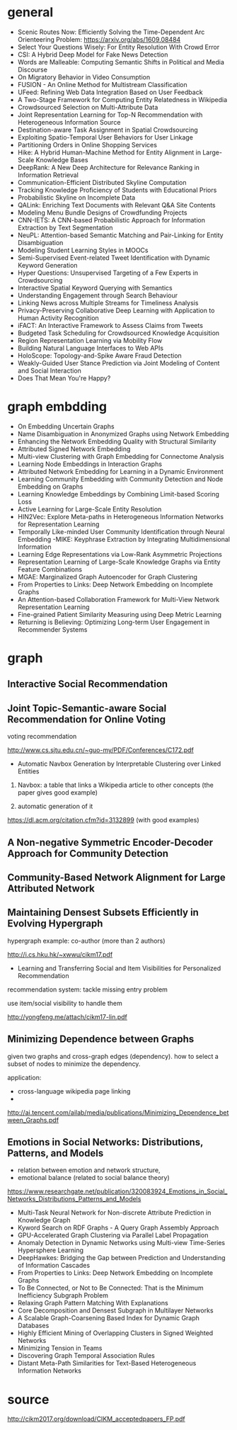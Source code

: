 # general

- Scenic Routes Now: Efficiently Solving the Time-Dependent Arc Orienteering Problem: https://arxiv.org/abs/1609.08484
- Select Your Questions Wisely: For Entity Resolution With Crowd Error
- CSI: A Hybrid Deep Model for Fake News Detection
- Words are Malleable: Computing  Semantic Shifts in Political and  Media Discourse
- On Migratory Behavior in Video  Consumption
- FUSION - An Online Method for Multistream Classification
- UFeed: Refining Web Data  Integration Based on User Feedback
- A Two-Stage Framework for  Computing Entity Relatedness in Wikipedia
- Crowdsourced Selection on Multi-Attribute Data
- Joint Representation Learning for  Top-N Recommendation with  Heterogeneous Information Source
- Destination-aware Task Assignment in Spatial Crowdsourcing
- Exploiting Spatio-Temporal User Behaviors for User Linkage
- Partitioning Orders in Online Shopping Services
- Hike: A Hybrid Human-Machine Method for Entity Alignment in Large-Scale Knowledge Bases
- DeepRank: A New Deep Architecture for Relevance Ranking in Information Retrieval
- Communication-Efficient Distributed Skyline Computation
- Tracking Knowledge Proficiency of Students with Educational Priors
- Probabilistic Skyline on Incomplete Data
- QALink: Enriching Text Documents with Relevant Q&A Site Contents
- Modeling Menu Bundle Designs of Crowdfunding Projects
- CNN-IETS: A CNN-based Probabilistic Approach for Information Extraction by Text Segmentation
- NeuPL: Attention-based Semantic Matching and Pair-Linking for Entity Disambiguation
- Modeling Student Learning Styles in MOOCs
- Semi-Supervised Event-related Tweet Identification with Dynamic Keyword Generation
- Hyper Questions: Unsupervised Targeting of a Few Experts in Crowdsourcing
- Interactive Spatial Keyword Querying with Semantics
- Understanding Engagement through Search Behaviour
- Linking News across Multiple Streams for Timeliness Analysis
- Privacy-Preserving Collaborative Deep Learning with Application to Human Activity Recognition
- iFACT: An Interactive Framework to Assess Claims from Tweets
- Budgeted Task Scheduling for Crowdsourced Knowledge Acquisition
- Region Representation Learning via Mobility Flow
- Building Natural Language Interfaces to Web APIs
- HoloScope: Topology-and-Spike Aware Fraud Detection
- Weakly-Guided User Stance Prediction via Joint Modeling of Content and Social Interaction
- Does That Mean You're Happy?

# graph embdding

- On Embedding Uncertain Graphs
- Name Disambiguation in  Anonymized Graphs using Network  Embedding
- Enhancing the Network Embedding Quality with Structural Similarity
- Attributed Signed Network Embedding
- Multi-view Clustering with Graph Embedding for Connectome Analysis
- Learning Node Embeddings in Interaction Graphs
- Attributed Network Embedding for Learning in a Dynamic Environment
- Learning Community Embedding with Community Detection and Node Embedding on Graphs
- Learning Knowledge Embeddings by Combining Limit-based Scoring Loss
- Active Learning for Large-Scale Entity Resolution
- HIN2Vec: Explore Meta-paths in Heterogeneous Information Networks for Representation Learning
- Temporally Like-minded User Community Identification through Neural Embedding
-MIKE: Keyphrase Extraction by Integrating Multidimensional Information
- Learning Edge Representations via Low-Rank Asymmetric Projections
- Representation Learning of Large-Scale Knowledge Graphs via Entity Feature Combinations
- MGAE: Marginalized Graph Autoencoder for Graph Clustering
- From Properties to Links: Deep Network Embedding on Incomplete Graphs
- An Attention-based Collaboration Framework for Multi-View Network Representation Learning
- Fine-grained Patient Similarity Measuring using Deep Metric Learning
- Returning is Believing: Optimizing Long-term User Engagement in Recommender Systems

# graph

## Interactive Social Recommendation

## Joint Topic-Semantic-aware Social Recommendation for Online Voting

voting recommendation

http://www.cs.sjtu.edu.cn/~guo-my/PDF/Conferences/C172.pdf

- Automatic Navbox Generation by Interpretable Clustering over Linked  Entities

1) Navbox: a table that links a Wikipedia article to other concepts (the paper gives good example)

1) automatic generation of it 


https://dl.acm.org/citation.cfm?id=3132899 (with good examples)

## A Non-negative Symmetric Encoder-Decoder Approach for Community Detection


## Community-Based Network Alignment for Large Attributed Network

## Maintaining Densest Subsets Efficiently in Evolving Hypergraph

hypergraph example: co-author (more than 2 authors)

http://i.cs.hku.hk/~xwwu/cikm17.pdf

- Learning and Transferring Social and Item Visibilities for Personalized Recommendation

recommendation system: tackle missing entry problem 

use item/social visibility to handle them

http://yongfeng.me/attach/cikm17-lin.pdf


## Minimizing Dependence between Graphs

given two graphs and cross-graph edges (dependency). how to select a subset of nodes to minimize the dependency. 

application: 

- cross-language wikipedia page linking
- 

http://ai.tencent.com/ailab/media/publications/Minimizing_Dependence_between_Graphs.pdf

## Emotions in Social Networks: Distributions, Patterns, and Models

- relation between emotion and network structure, 
- emotional balance (related to social balance theory)

https://www.researchgate.net/publication/320083924_Emotions_in_Social_Networks_Distributions_Patterns_and_Models


- Multi-Task Neural Network for Non-discrete Attribute Prediction in Knowledge Graph
- Kyword Search on RDF Graphs - A Query Graph Assembly Approach
- GPU-Accelerated Graph Clustering via Parallel Label Propagation
- Anomaly Detection in Dynamic Networks using Multi-view Time-Series Hypersphere Learning
- DeepHawkes: Bridging the Gap between Prediction and Understanding of Information Cascades
- From Properties to Links: Deep Network Embedding on Incomplete Graphs
- To Be Connected, or Not to Be Connected: That is the Minimum Inefficiency Subgraph Problem
- Relaxing Graph Pattern Matching With Explanations
- Core Decomposition and Densest Subgraph in Multilayer Networks
- A Scalable Graph-Coarsening Based Index for Dynamic Graph Databases
- Highly Efficient Mining of Overlapping Clusters in Signed Weighted Networks
- Minimizing Tension in Teams
- Discovering Graph Temporal Association Rules
- Distant Meta-Path Similarities for Text-Based Heterogeneous Information Networks


# source

http://cikm2017.org/download/CIKM_acceptedpapers_FP.pdf

